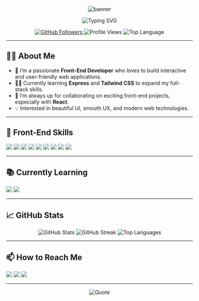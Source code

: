 <!-- Banner image (replace the link with your own if desired) -->
<p align="center">
  <img src="https://capsule-render.vercel.app/api?type=waving&color=gradient&height=200&section=header&text=Hi%20there!%20I'm%20Abhi%20👋&fontSize=40&fontAlignY=40" alt="banner" />
</p>

<p align="center">
  <img src="https://readme-typing-svg.herokuapp.com?font=Fira+Code&weight=600&size=26&pause=1000&color=F7B42C&vCenter=true&width=435&lines=Front-End+Developer;React+Enthusiast;Learning+Express+%26+Tailwind+CSS" alt="Typing SVG" />
</p>

<p align="center">
  <a href="https://github.com/inurdream-abhi143">
    <img src="https://img.shields.io/github/followers/inurdream-abhi143?label=Follow&style=social" alt="GitHub Followers" />
  </a>
  <img src="https://komarev.com/ghpvc/?username=inurdream-abhi143&label=Profile%20views&color=0e75b6&style=flat" alt="Profile Views" />
  <img src="https://img.shields.io/github/languages/top/inurdream-abhi143/inurdream-abhi143?style=flat&color=blueviolet" alt="Top Language" />
</p>

---

## 🙋‍♂️ About Me

- 🌱 I’m a passionate **Front-End Developer** who loves to build interactive and user-friendly web applications.
- 👨‍💻 Currently learning **Express** and **Tailwind CSS** to expand my full-stack skills.
- 🔭 I’m always up for collaborating on exciting front-end projects, especially with **React**.
- 💡 Interested in beautiful UI, smooth UX, and modern web technologies.

---

## 🚀 Front-End Skills

<p align="left">
  <img src="https://img.shields.io/badge/-HTML5-E34F26?logo=html5&logoColor=white&style=flat" />
  <img src="https://img.shields.io/badge/-CSS3-1572B6?logo=css3&logoColor=white&style=flat" />
  <img src="https://img.shields.io/badge/-JavaScript-F7DF1E?logo=javascript&logoColor=black&style=flat" />
  <img src="https://img.shields.io/badge/-React-61DAFB?logo=react&logoColor=black&style=flat" />
  <img src="https://img.shields.io/badge/-Redux-764ABC?logo=redux&logoColor=white&style=flat" />
  <img src="https://img.shields.io/badge/-TypeScript-3178C6?logo=typescript&logoColor=white&style=flat" />
  <img src="https://img.shields.io/badge/-Bootstrap-7952B3?logo=bootstrap&logoColor=white&style=flat" />
  <img src="https://img.shields.io/badge/-Material--UI-0081CB?logo=mui&logoColor=white&style=flat" />
  <img src="https://img.shields.io/badge/-Git-F05032?logo=git&logoColor=white&style=flat" />
</p>

---

## 📚 Currently Learning

<p align="left">
  <img src="https://img.shields.io/badge/-Express-000000?logo=express&logoColor=white&style=flat" />
  <img src="https://img.shields.io/badge/-Tailwind_CSS-38B2AC?logo=tailwind-css&logoColor=white&style=flat" />
</p>

---

## 📈 GitHub Stats

<p align="center">
  <img src="https://github-readme-stats.vercel.app/api?username=inurdream-abhi143&show_icons=true&theme=radical" alt="GitHub Stats" />
  <img src="https://github-readme-streak-stats.herokuapp.com/?user=inurdream-abhi143&theme=radical" alt="GitHub Streak" />
  <img src="https://github-readme-stats.vercel.app/api/top-langs/?username=inurdream-abhi143&layout=compact&theme=radical" alt="Top Languages" />
</p>

---

## 📫 How to Reach Me

<p align="left">
  <a href="mailto:your.email@example.com"><img src="https://img.shields.io/badge/Email-D14836?style=flat&logo=gmail&logoColor=white" /></a>
  <a href="https://www.linkedin.com/in/your-linkedin/"><img src="https://img.shields.io/badge/LinkedIn-0077B5?style=flat&logo=linkedin&logoColor=white" /></a>
  <a href="https://twitter.com/your-twitter"><img src="https://img.shields.io/badge/Twitter-1DA1F2?style=flat&logo=twitter&logoColor=white" /></a>
</p>

---

<p align="center">
  <img src="https://quotes-github-readme.vercel.app/api?type=horizontal&theme=radical" alt="Quote" />
</p>

<!--
Customize email, LinkedIn, and Twitter links above. 
Replace banner if you want a more personal touch!
-->
